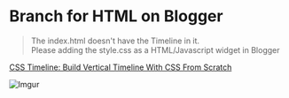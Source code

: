 # Branch for HTML on Blogger
> The index.html doesn't have the Timeline in it.  
> Please adding the style.css as a HTML/Javascript widget in Blogger

<a href="http://codeconvey.com/css-timeline-build-vertical-timeline-with-css/" target="_blank">CSS Timeline: Build Vertical Timeline With CSS From Scratch</a>

![Imgur](http://i.imgur.com/f9iLxfA.jpg)

